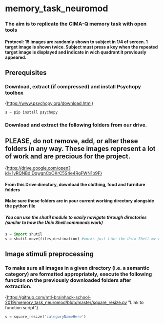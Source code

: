 # memory_task_neuromod
### The aim is to replicate the CIMA-Q memory task with open tools
#### Protocol: 15 images are randomly shown to subject in 1/4 of screen. 1 target image is shown twice. Subject must press a key when the                  repeated target image is displayed and indicate in wich quadrant it previously appeared.
## Prerequisites
### Download, extract (if compressed) and install Psychopy toolbox
{https://www.psychopy.org/download.html}
```python
s = pip install psychopy
```
### Download and extract the following folders from our drive.
## PLEASE, do not remove, add, or alter these folders in any way. These images represent a lot of work and are precious for the project.
{https://drive.google.com/open?id=1yRQNBdIDqwgnCxOKrC5S4e4RgFWN1b9F}
#### From this Drive directory, download the clothing, food and furniture folders
#### Make sure these folders are in your current working directory alongside the python file
##### You can use the shutil module to easily navigate through directories (similar to how the Unix Shell commands work)
```python
s = import shutil
s = shutil.move(files,destination) #works just like the Unix Shell mv command
```
## Image stimuli preprocessing
### To make sure all images in a given directory (i.e. a semantic category) are formatted appropriately, execute the following function on the previously downloaded folders after extraction.
{https://github.com/mtl-brainhack-school-2019/memory_task_neuromod/blob/master/square_resize.py "Link to function script"}
```python
s = square_resize('categoryNameHere')
```

 
